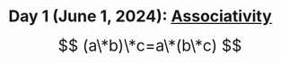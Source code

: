 # Day 1 (June 1, 2024): [Associativity](https://en.wikipedia.org/wiki/Associative_property)

<span style="font-size:2em;">$$ (a\*b)\*c=a\*(b\*c) $$</span>
